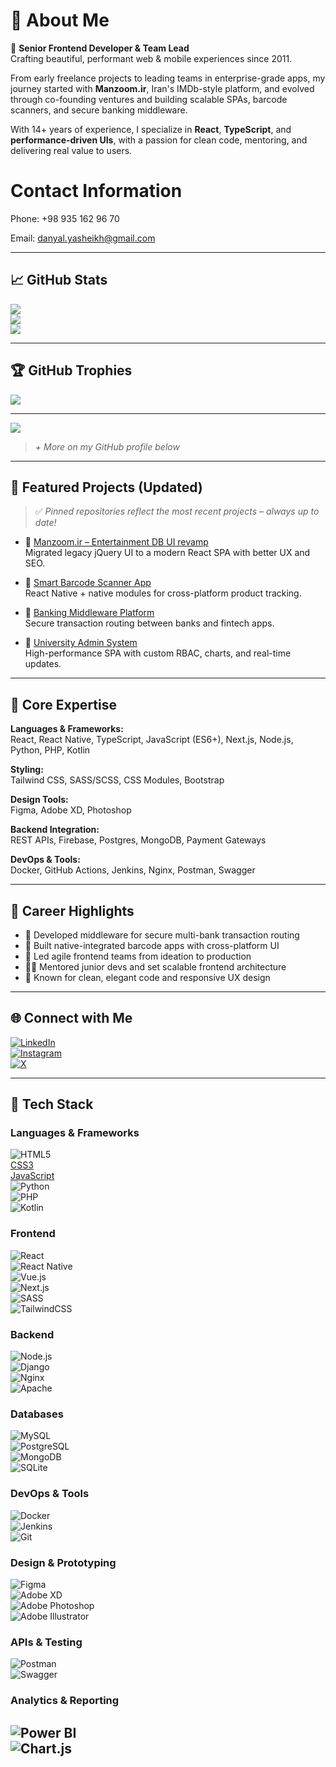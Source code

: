 # 💫 About Me
🎯 **Senior Frontend Developer & Team Lead**  
Crafting beautiful, performant web & mobile experiences since 2011.

From early freelance projects to leading teams in enterprise-grade apps, my journey started with **Manzoom.ir**, Iran's IMDb-style platform, and evolved through co-founding ventures and building scalable SPAs, barcode scanners, and secure banking middleware.

With 14+ years of experience, I specialize in **React**, **TypeScript**, and **performance-driven UIs**, with a passion for clean code, mentoring, and delivering real value to users.

# Contact Information

Phone: +98 935 162 96 70

Email: danyal.yasheikh@gmail.com


---

## 📈 GitHub Stats
![](https://github-readme-stats.vercel.app/api?username=danyallya&theme=tokyonight&hide_border=true)<br/>
![](https://streak-stats.demolab.com/?user=danyallya&theme=tokyonight&hide_border=true)<br/>
![](https://github-readme-stats.vercel.app/api/top-langs/?username=danyallya&theme=tokyonight&hide_border=true&layout=compact)

---

## 🏆 GitHub Trophies
![](https://github-profile-trophy.vercel.app/?username=danyallya&theme=darkhub&no-frame=true&margin-w=8)

---

[![](https://visitcount.itsvg.in/api?id=danyallya&icon=0&color=0)](https://visitcount.itsvg.in)

<!-- Built with 💙 using GPRM: https://gprm.itsvg.in -->

> *+ More on my GitHub profile below*

---

## 🚀 Featured Projects (Updated)
> ✅ *Pinned repositories reflect the most recent projects – always up to date!*

- 🔹 [Manzoom.ir – Entertainment DB UI revamp](manzoom.هق)  
  Migrated legacy jQuery UI to a modern React SPA with better UX and SEO.

- 🔹 [Smart Barcode Scanner App](https://github.com/yourusername)  
  React Native + native modules for cross-platform product tracking.

- 🔹 [Banking Middleware Platform](https://github.com/danyallya)  
  Secure transaction routing between banks and fintech apps.

- 🔹 [University Admin System](https://github.com/danyallya)  
  High-performance SPA with custom RBAC, charts, and real-time updates.

---

## 🧠 Core Expertise
**Languages & Frameworks:**  
React, React Native, TypeScript, JavaScript (ES6+), Next.js, Node.js, Python, PHP, Kotlin

**Styling:**  
Tailwind CSS, SASS/SCSS, CSS Modules, Bootstrap

**Design Tools:**  
Figma, Adobe XD, Photoshop

**Backend Integration:**  
REST APIs, Firebase, Postgres, MongoDB, Payment Gateways

**DevOps & Tools:**  
Docker, GitHub Actions, Jenkins, Nginx, Postman, Swagger

---

## 🏅 Career Highlights
- 🏦 Developed middleware for secure multi-bank transaction routing  
- 📱 Built native-integrated barcode apps with cross-platform UI  
- 🚀 Led agile frontend teams from ideation to production  
- 🧑‍🏫 Mentored junior devs and set scalable frontend architecture  
- 🎨 Known for clean, elegant code and responsive UX design

---

## 🌐 Connect with Me
[![LinkedIn](https://img.shields.io/badge/LinkedIn-%230077B5.svg?logo=linkedin&logoColor=white)](https://linkedin.com/in/danyal-yasheikh-akbari-297085b1)  
[![Instagram](https://img.shields.io/badge/Instagram-%23E4405F.svg?logo=Instagram&logoColor=white)](https://instagram.com/danyal_y_s)  
[![X](https://img.shields.io/badge/X-%23000000.svg?logo=X&logoColor=white)](https://x.com/DanyalYasheikh)

---
## 🧰 Tech Stack

### Languages & Frameworks
![HTML5](https://img.shields.io/badge/html5-E34F26?style=flat&logo=html5&logoColor=white)  
[CSS3](https://img.shields.io/badge/css3-1572B6?style=flat&logo=css3&logoColor=white)  
[JavaScript](https://img.shields.io/badge/javascript-F7DF1E?style=flat&logo=javascript&logoColor=black)  
![Python](https://img.shields.io/badge/python-3776AB?style=flat&logo=python&logoColor=white)  
![PHP](https://img.shields.io/badge/php-777BB4?style=flat&logo=php&logoColor=white)  
![Kotlin](https://img.shields.io/badge/kotlin-7F52FF?style=flat&logo=kotlin&logoColor=white)  

### Frontend
![React](https://img.shields.io/badge/react-61DAFB?style=flat&logo=react&logoColor=black)  
![React Native](https://img.shields.io/badge/react_native-61DAFB?style=flat&logo=react&logoColor=black)  
![Vue.js](https://img.shields.io/badge/vue.js-4FC08D?style=flat&logo=vuedotjs&logoColor=white)  
![Next.js](https://img.shields.io/badge/next.js-black?style=flat&logo=next.js&logoColor=white)  
![SASS](https://img.shields.io/badge/SASS-CC6699?style=flat&logo=SASS&logoColor=white)  
![TailwindCSS](https://img.shields.io/badge/tailwindcss-38B2AC?style=flat&logo=tailwind-css&logoColor=white)  

### Backend
![Node.js](https://img.shields.io/badge/node.js-339933?style=flat&logo=node.js&logoColor=white)  
![Django](https://img.shields.io/badge/django-092E20?style=flat&logo=django&logoColor=white)  
![Nginx](https://img.shields.io/badge/nginx-009639?style=flat&logo=nginx&logoColor=white)  
![Apache](https://img.shields.io/badge/apache-D42029?style=flat&logo=apache&logoColor=white)  

### Databases
![MySQL](https://img.shields.io/badge/mysql-4479A1?style=flat&logo=mysql&logoColor=white)  
![PostgreSQL](https://img.shields.io/badge/postgresql-316192?style=flat&logo=postgresql&logoColor=white)  
![MongoDB](https://img.shields.io/badge/mongodb-47A248?style=flat&logo=mongodb&logoColor=white)  
![SQLite](https://img.shields.io/badge/sqlite-07405E?style=flat&logo=sqlite&logoColor=white)  

### DevOps & Tools
![Docker](https://img.shields.io/badge/docker-2496ED?style=flat&logo=docker&logoColor=white)  
![Jenkins](https://img.shields.io/badge/jenkins-D24939?style=flat&logo=jenkins&logoColor=white)  
![Git](https://img.shields.io/badge/git-F05032?style=flat&logo=git&logoColor=white)  

### Design & Prototyping
![Figma](https://img.shields.io/badge/figma-F24E1E?style=flat&logo=figma&logoColor=white)  
![Adobe XD](https://img.shields.io/badge/adobe_xd-470137?style=flat&logo=adobe-xd&logoColor=white)  
![Adobe Photoshop](https://img.shields.io/badge/photoshop-31A8FF?style=flat&logo=adobe-photoshop&logoColor=white)  
![Adobe Illustrator](https://img.shields.io/badge/illustrator-FF9A00?style=flat&logo=adobe-illustrator&logoColor=white)  

### APIs & Testing
![Postman](https://img.shields.io/badge/postman-FF6C37?style=flat&logo=postman&logoColor=white)  
![Swagger](https://img.shields.io/badge/swagger-85EA2D?style=flat&logo=swagger&logoColor=white)  

### Analytics & Reporting
![Power BI](https://img.shields.io/badge/power_bi-F2C811?style=flat&logo=powerbi&logoColor=black)  
![Chart.js](https://img.shields.io/badge/chart.js-F5788D?style=flat&logo=chart.js&logoColor=white)  
---

<!--
## 🚀 Top Projects:

### ⚙️ [RuleEngine](https://github.com/pouya-heydarabadi/RuleEngine)
**Description**: A dynamic rule engine designed to evaluate business logic and automate decision-making processes based on various inputs. Built with **.NET Core** and focuses on high flexibility and scalability.

**Stats**:
- **Stars**: ![GitHub Stars](https://img.shields.io/github/stars/pouya-heydarabadi/RuleEngine?style=social)
- **Forks**: ![GitHub Forks](https://img.shields.io/github/forks/pouya-heydarabadi/RuleEngine?style=social)
- **Open Issues**: ![Open Issues](https://img.shields.io/github/issues/pouya-heydarabadi/RuleEngine?style=social)
- **Pull Requests**: ![Pull Requests](https://img.shields.io/github/issues-pr/pouya-heydarabadi/RuleEngine?style=social)

---

### 🌌 [SpaceBase-Architecture](https://github.com/pouya-heydarabadi/SpaceBase-Architecture)
**Description**: A cloud-native microservices architecture designed to handle large-scale systems, incorporating components like identity management, catalog services, and order placement.

**Stats**:
- **Stars**: ![GitHub Stars](https://img.shields.io/github/stars/pouya-heydarabadi/SpaceBase-Architecture?style=social)
- **Forks**: ![GitHub Forks](https://img.shields.io/github/forks/pouya-heydarabadi/SpaceBase-Architecture?style=social)
- **Open Issues**: ![Open Issues](https://img.shields.io/github/issues/pouya-heydarabadi/SpaceBase-Architecture?style=social)
- **Pull Requests**: ![Pull Requests](https://img.shields.io/github/issues-pr/pouya-heydarabadi/SpaceBase-Architecture?style=social)

---

### 🧠 [ObjectDetection-Service](https://github.com/pouya-heydarabadi/ObjectDetection-Service)
**Description**: Object Detection API for identifying objects in images using deep learning models with **TensorFlow** and **PyTorch**.

**Stats**:
- **Stars**: ![GitHub Stars](https://img.shields.io/github/stars/pouya-heydarabadi/ObjectDetection-Service?style=social)
- **Forks**: ![GitHub Forks](https://img.shields.io/github/forks/pouya-heydarabadi/ObjectDetection-Service?style=social)
- **Open Issues**: ![Open Issues](https://img.shields.io/github/issues/pouya-heydarabadi/ObjectDetection-Service?style=social)
- **Pull Requests**: ![Pull Requests](https://img.shields.io/github/issues-pr/pouya-heydarabadi/ObjectDetection-Service?style=social)

---

### 🔍 [Search-Service](https://github.com/pouya-heydarabadi/Search-Service)
**Description**: A microservice that implements a search functionality for distributed systems, optimized for fast, efficient search across multiple datasets.

**Stats**:
- **Stars**: ![GitHub Stars](https://img.shields.io/github/stars/pouya-heydarabadi/Search-Service?style=social)
- **Forks**: ![GitHub Forks](https://img.shields.io/github/forks/pouya-heydarabadi/Search-Service?style=social)
- **Open Issues**: ![Open Issues](https://img.shields.io/github/issues/pouya-heydarabadi/Search-Service?style=social)
- **Pull Requests**: ![Pull Requests](https://img.shields.io/github/issues-pr/pouya-heydarabadi/Search-Service?style=social)

---

### 🛒 [EShop_MicroService](https://github.com/pouya-heydarabadi/EShop_MicroService)
**Description**: E-commerce microservice built with **.NET Core** and **ASP.NET**, including features like order handling, product catalogs, and payment gateway integration.

**Stats**:
- **Stars**: ![GitHub Stars](https://img.shields.io/github/stars/pouya-heydarabadi/EShop_MicroService?style=social)
- **Forks**: ![GitHub Forks](https://img.shields.io/github/forks/pouya-heydarabadi/EShop_MicroService?style=social)
- **Open Issues**: ![Open Issues](https://img.shields.io/github/issues/pouya-heydarabadi/EShop_MicroService?style=social)
- **Pull Requests**: ![Pull Requests](https://img.shields.io/github/issues-pr/pouya-heydarabadi/EShop_MicroService?style=social)

--- -->
